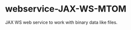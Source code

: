 webservice-JAX-WS-MTOM
======================

JAX WS web service to work with binary data like files.